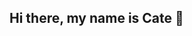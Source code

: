 ## Hi there, my name is Cate 👋 

<!--
**CatelijneW44/CatelijneW44** is a ✨ _special_ ✨ repository because its `README.md` (this file) appears on your GitHub profile.

Here are some ideas to get you started:

🔭 I’m currently working on 
- SwiftUI & Swift
- HTML, CSS, and Javascript
- Python
- Matlab
- Medical Imaging
-->
